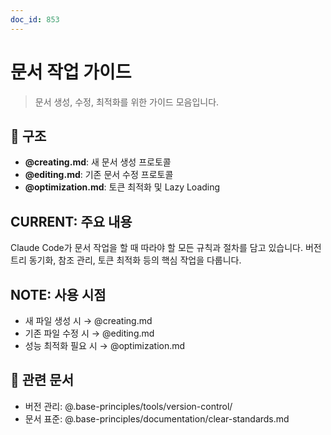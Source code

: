 ```yaml
---
doc_id: 853
---
```


# 문서 작업 가이드

> 문서 생성, 수정, 최적화를 위한 가이드 모음입니다.

## 📁 구조

- **@creating.md**: 새 문서 생성 프로토콜
- **@editing.md**: 기존 문서 수정 프로토콜
- **@optimization.md**: 토큰 최적화 및 Lazy Loading

## CURRENT: 주요 내용

Claude Code가 문서 작업을 할 때 따라야 할 모든 규칙과 절차를 담고 있습니다. 버전 트리 동기화, 참조 관리, 토큰 최적화 등의 핵심 작업을 다룹니다.

## NOTE: 사용 시점

- 새 파일 생성 시 → @creating.md
- 기존 파일 수정 시 → @editing.md
- 성능 최적화 필요 시 → @optimization.md

## 🔗 관련 문서

- 버전 관리: @.base-principles/tools/version-control/
- 문서 표준: @.base-principles/documentation/clear-standards.md